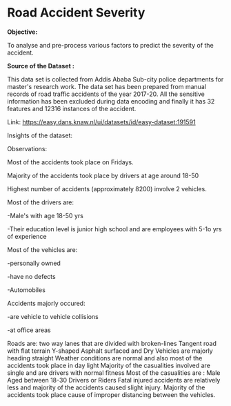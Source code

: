 # Road Accident Severity

**Objective:**

To analyse and pre-process various factors to predict the severity of the accident.

**Source of the Dataset :** 

This data set is collected from Addis Ababa Sub-city police departments for master's research work. The data set has been prepared from manual records of road traffic accidents of the year 2017-20. All the sensitive information has been excluded during data encoding and finally it has 32 features and 12316 instances of the accident. 

Link: https://easy.dans.knaw.nl/ui/datasets/id/easy-dataset:191591

Insights of the dataset:

Observations:

Most of the accidents took place on Fridays.

Majority of the accidents took place by drivers at age around 18-50

Highest number of accidents (approximately 8200) involve 2 vehicles.

Most of the drivers are:

  -Male's with age 18-50 yrs
  
  -Their education level is junior high school and are employees with 5-1o yrs of experience

Most of the vehicles are:

  -personally owned

  -have no defects

  -Automobiles

Accidents majorly occured:

  -are vehicle to vehicle collisions

  -at office areas

Roads are:
two way lanes that are divided with broken-lines
Tangent road with flat terrain
Y-shaped
Asphalt surfaced and Dry
Vehicles are majorly heading straight
Weather conditions are normal and also most of the accidents took place in day light
Majority of the casualities involved are single and are drivers with normal fitness
Most of the casualities are :
Male
Aged between 18-30
Drivers or Riders
Fatal injured accidents are relatively less and majority of the accidents caused slight injury.
Majority of the accidents took place cause of improper distancing between the vehicles.
